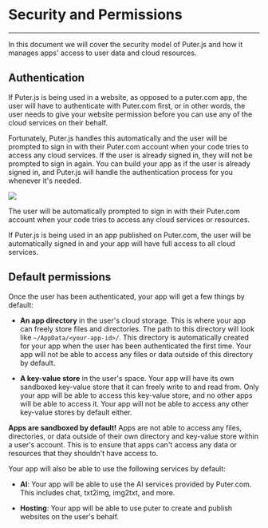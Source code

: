 # Security and Permissions
* * *

In this document we will cover the security model of Puter.js and how it manages apps' access to user data and cloud resources.

[](#authentication)Authentication
---------------------------------

If Puter.js is being used in a website, as opposed to a puter.com app, the user will have to authenticate with Puter.com first, or in other words, the user needs to give your website permission before you can use any of the cloud services on their behalf.

Fortunately, Puter.js handles this automatically and the user will be prompted to sign in with their Puter.com account when your code tries to access any cloud services. If the user is already signed in, they will not be prompted to sign in again. You can build your app as if the user is already signed in, and Puter.js will handle the authentication process for you whenever it's needed.

![](https://docs.puter.com/assets/img/auth.png)

The user will be automatically prompted to sign in with their Puter.com account when your code tries to access any cloud services or resources.

If Puter.js is being used in an app published on Puter.com, the user will be automatically signed in and your app will have full access to all cloud services.

[](#default-permissions)Default permissions
-------------------------------------------

Once the user has been authenticated, your app will get a few things by default:

*   **An app directory** in the user's cloud storage. This is where your app can freely store files and directories. The path to this directory will look like `~/AppData/<your-app-id>/`. This directory is automatically created for your app when the user has been authenticated the first time. Your app will not be able to access any files or data outside of this directory by default.
    
*   **A key-value store** in the user's space. Your app will have its own sandboxed key-value store that it can freely write to and read from. Only your app will be able to access this key-value store, and no other apps will be able to access it. Your app will not be able to access any other key-value stores by default either.
    

**Apps are sandboxed by default!** Apps are not able to access any files, directories, or data outside of their own directory and key-value store within a user's account. This is to ensure that apps can't access any data or resources that they shouldn't have access to.

Your app will also be able to use the following services by default:

*   **AI**: Your app will be able to use the AI services provided by Puter.com. This includes chat, txt2img, img2txt, and more.
    
*   **Hosting**: Your app will be able to use puter to create and publish websites on the user's behalf.